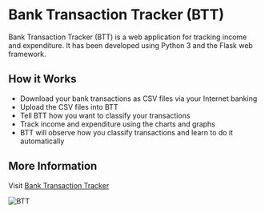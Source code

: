 # Bank Transaction Tracker (BTT)
Bank Transaction Tracker (BTT) is a web application for tracking income and
expenditure. It has been developed using Python 3 and the Flask web framework.

## How it Works
* Download your bank transactions as CSV files via your Internet banking
* Upload the CSV files into BTT
* Tell BTT how you want to classify your transactions
* Track income and expenditure using the charts and graphs
* BTT will observe how you classify transactions and learn to do it automatically

## More Information
Visit [Bank Transaction Tracker](https://www.galojix.com/bank-transaction-tracker/)

![BTT](https://www.galojix.com/static/media/uploads/btt.png)
